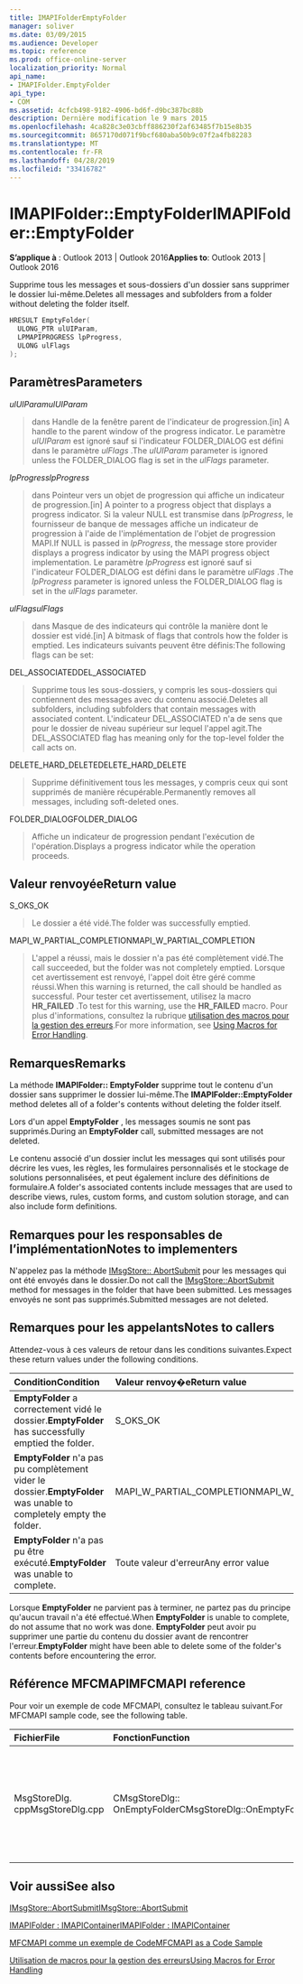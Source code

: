 ```yaml
---
title: IMAPIFolderEmptyFolder
manager: soliver
ms.date: 03/09/2015
ms.audience: Developer
ms.topic: reference
ms.prod: office-online-server
localization_priority: Normal
api_name:
- IMAPIFolder.EmptyFolder
api_type:
- COM
ms.assetid: 4cfcb498-9182-4906-bd6f-d9bc387bc88b
description: Dernière modification le 9 mars 2015
ms.openlocfilehash: 4ca828c3e03cbff886230f2af63485f7b15e8b35
ms.sourcegitcommit: 8657170d071f9bcf680aba50b9c07f2a4fb82283
ms.translationtype: MT
ms.contentlocale: fr-FR
ms.lasthandoff: 04/28/2019
ms.locfileid: "33416782"
---
```

# <a name="imapifolderemptyfolder"></a><span data-ttu-id="f9546-103">IMAPIFolder::EmptyFolder</span><span class="sxs-lookup"><span data-stu-id="f9546-103">IMAPIFolder::EmptyFolder</span></span>

  
  
<span data-ttu-id="f9546-104">**S’applique à** : Outlook 2013 | Outlook 2016</span><span class="sxs-lookup"><span data-stu-id="f9546-104">**Applies to**: Outlook 2013 | Outlook 2016</span></span> 
  
<span data-ttu-id="f9546-105">Supprime tous les messages et sous-dossiers d'un dossier sans supprimer le dossier lui-même.</span><span class="sxs-lookup"><span data-stu-id="f9546-105">Deletes all messages and subfolders from a folder without deleting the folder itself.</span></span>
  
```cpp
HRESULT EmptyFolder(
  ULONG_PTR ulUIParam,
  LPMAPIPROGRESS lpProgress,
  ULONG ulFlags
);
```

## <a name="parameters"></a><span data-ttu-id="f9546-106">Paramètres</span><span class="sxs-lookup"><span data-stu-id="f9546-106">Parameters</span></span>

 <span data-ttu-id="f9546-107">_ulUIParam_</span><span class="sxs-lookup"><span data-stu-id="f9546-107">_ulUIParam_</span></span>
  
> <span data-ttu-id="f9546-108">dans Handle de la fenêtre parent de l'indicateur de progression.</span><span class="sxs-lookup"><span data-stu-id="f9546-108">[in] A handle to the parent window of the progress indicator.</span></span> <span data-ttu-id="f9546-109">Le paramètre _ulUIParam_ est ignoré sauf si l'indicateur FOLDER_DIALOG est défini dans le paramètre _ulFlags_ .</span><span class="sxs-lookup"><span data-stu-id="f9546-109">The  _ulUIParam_ parameter is ignored unless the FOLDER_DIALOG flag is set in the  _ulFlags_ parameter.</span></span> 
    
 <span data-ttu-id="f9546-110">_lpProgress_</span><span class="sxs-lookup"><span data-stu-id="f9546-110">_lpProgress_</span></span>
  
> <span data-ttu-id="f9546-111">dans Pointeur vers un objet de progression qui affiche un indicateur de progression.</span><span class="sxs-lookup"><span data-stu-id="f9546-111">[in] A pointer to a progress object that displays a progress indicator.</span></span> <span data-ttu-id="f9546-112">Si la valeur NULL est transmise dans _lpProgress_, le fournisseur de banque de messages affiche un indicateur de progression à l'aide de l'implémentation de l'objet de progression MAPI.</span><span class="sxs-lookup"><span data-stu-id="f9546-112">If NULL is passed in  _lpProgress_, the message store provider displays a progress indicator by using the MAPI progress object implementation.</span></span> <span data-ttu-id="f9546-113">Le paramètre _lpProgress_ est ignoré sauf si l'indicateur FOLDER_DIALOG est défini dans le paramètre _ulFlags_ .</span><span class="sxs-lookup"><span data-stu-id="f9546-113">The  _lpProgress_ parameter is ignored unless the FOLDER_DIALOG flag is set in the  _ulFlags_ parameter.</span></span> 
    
 <span data-ttu-id="f9546-114">_ulFlags_</span><span class="sxs-lookup"><span data-stu-id="f9546-114">_ulFlags_</span></span>
  
> <span data-ttu-id="f9546-115">dans Masque de des indicateurs qui contrôle la manière dont le dossier est vidé.</span><span class="sxs-lookup"><span data-stu-id="f9546-115">[in] A bitmask of flags that controls how the folder is emptied.</span></span> <span data-ttu-id="f9546-116">Les indicateurs suivants peuvent être définis:</span><span class="sxs-lookup"><span data-stu-id="f9546-116">The following flags can be set:</span></span>
    
<span data-ttu-id="f9546-117">DEL_ASSOCIATED</span><span class="sxs-lookup"><span data-stu-id="f9546-117">DEL_ASSOCIATED</span></span> 
  
> <span data-ttu-id="f9546-118">Supprime tous les sous-dossiers, y compris les sous-dossiers qui contiennent des messages avec du contenu associé.</span><span class="sxs-lookup"><span data-stu-id="f9546-118">Deletes all subfolders, including subfolders that contain messages with associated content.</span></span> <span data-ttu-id="f9546-119">L'indicateur DEL_ASSOCIATED n'a de sens que pour le dossier de niveau supérieur sur lequel l'appel agit.</span><span class="sxs-lookup"><span data-stu-id="f9546-119">The DEL_ASSOCIATED flag has meaning only for the top-level folder the call acts on.</span></span>
    
<span data-ttu-id="f9546-120">DELETE_HARD_DELETE</span><span class="sxs-lookup"><span data-stu-id="f9546-120">DELETE_HARD_DELETE</span></span>
  
> <span data-ttu-id="f9546-121">Supprime définitivement tous les messages, y compris ceux qui sont supprimés de manière récupérable.</span><span class="sxs-lookup"><span data-stu-id="f9546-121">Permanently removes all messages, including soft-deleted ones.</span></span>
    
<span data-ttu-id="f9546-122">FOLDER_DIALOG</span><span class="sxs-lookup"><span data-stu-id="f9546-122">FOLDER_DIALOG</span></span> 
  
> <span data-ttu-id="f9546-123">Affiche un indicateur de progression pendant l'exécution de l'opération.</span><span class="sxs-lookup"><span data-stu-id="f9546-123">Displays a progress indicator while the operation proceeds.</span></span>
    
## <a name="return-value"></a><span data-ttu-id="f9546-124">Valeur renvoyée</span><span class="sxs-lookup"><span data-stu-id="f9546-124">Return value</span></span>

<span data-ttu-id="f9546-125">S_OK</span><span class="sxs-lookup"><span data-stu-id="f9546-125">S_OK</span></span> 
  
> <span data-ttu-id="f9546-126">Le dossier a été vidé.</span><span class="sxs-lookup"><span data-stu-id="f9546-126">The folder was successfully emptied.</span></span>
    
<span data-ttu-id="f9546-127">MAPI_W_PARTIAL_COMPLETION</span><span class="sxs-lookup"><span data-stu-id="f9546-127">MAPI_W_PARTIAL_COMPLETION</span></span> 
  
> <span data-ttu-id="f9546-128">L'appel a réussi, mais le dossier n'a pas été complètement vidé.</span><span class="sxs-lookup"><span data-stu-id="f9546-128">The call succeeded, but the folder was not completely emptied.</span></span> <span data-ttu-id="f9546-129">Lorsque cet avertissement est renvoyé, l'appel doit être géré comme réussi.</span><span class="sxs-lookup"><span data-stu-id="f9546-129">When this warning is returned, the call should be handled as successful.</span></span> <span data-ttu-id="f9546-130">Pour tester cet avertissement, utilisez la macro **HR_FAILED** .</span><span class="sxs-lookup"><span data-stu-id="f9546-130">To test for this warning, use the **HR_FAILED** macro.</span></span> <span data-ttu-id="f9546-131">Pour plus d'informations, consultez la rubrique [utilisation des macros pour la gestion des erreurs](using-macros-for-error-handling.md).</span><span class="sxs-lookup"><span data-stu-id="f9546-131">For more information, see [Using Macros for Error Handling](using-macros-for-error-handling.md).</span></span>
    
## <a name="remarks"></a><span data-ttu-id="f9546-132">Remarques</span><span class="sxs-lookup"><span data-stu-id="f9546-132">Remarks</span></span>

<span data-ttu-id="f9546-133">La méthode **IMAPIFolder:: EmptyFolder** supprime tout le contenu d'un dossier sans supprimer le dossier lui-même.</span><span class="sxs-lookup"><span data-stu-id="f9546-133">The **IMAPIFolder::EmptyFolder** method deletes all of a folder's contents without deleting the folder itself.</span></span> 
  
<span data-ttu-id="f9546-134">Lors d'un appel **EmptyFolder** , les messages soumis ne sont pas supprimés.</span><span class="sxs-lookup"><span data-stu-id="f9546-134">During an **EmptyFolder** call, submitted messages are not deleted.</span></span> 
  
<span data-ttu-id="f9546-135">Le contenu associé d'un dossier inclut les messages qui sont utilisés pour décrire les vues, les règles, les formulaires personnalisés et le stockage de solutions personnalisées, et peut également inclure des définitions de formulaire.</span><span class="sxs-lookup"><span data-stu-id="f9546-135">A folder's associated contents include messages that are used to describe views, rules, custom forms, and custom solution storage, and can also include form definitions.</span></span> 
  
## <a name="notes-to-implementers"></a><span data-ttu-id="f9546-136">Remarques pour les responsables de l’implémentation</span><span class="sxs-lookup"><span data-stu-id="f9546-136">Notes to implementers</span></span>

<span data-ttu-id="f9546-137">N'appelez pas la méthode [IMsgStore:: AbortSubmit](imsgstore-abortsubmit.md) pour les messages qui ont été envoyés dans le dossier.</span><span class="sxs-lookup"><span data-stu-id="f9546-137">Do not call the [IMsgStore::AbortSubmit](imsgstore-abortsubmit.md) method for messages in the folder that have been submitted.</span></span> <span data-ttu-id="f9546-138">Les messages envoyés ne sont pas supprimés.</span><span class="sxs-lookup"><span data-stu-id="f9546-138">Submitted messages are not deleted.</span></span> 
  
## <a name="notes-to-callers"></a><span data-ttu-id="f9546-139">Remarques pour les appelants</span><span class="sxs-lookup"><span data-stu-id="f9546-139">Notes to callers</span></span>

<span data-ttu-id="f9546-140">Attendez-vous à ces valeurs de retour dans les conditions suivantes.</span><span class="sxs-lookup"><span data-stu-id="f9546-140">Expect these return values under the following conditions.</span></span>
  
|<span data-ttu-id="f9546-141">**Condition**</span><span class="sxs-lookup"><span data-stu-id="f9546-141">**Condition**</span></span>|<span data-ttu-id="f9546-142">**Valeur renvoy�e**</span><span class="sxs-lookup"><span data-stu-id="f9546-142">**Return value**</span></span>|
|:-----|:-----|
|<span data-ttu-id="f9546-143">**EmptyFolder** a correctement vidé le dossier.</span><span class="sxs-lookup"><span data-stu-id="f9546-143">**EmptyFolder** has successfully emptied the folder.</span></span>  <br/> |<span data-ttu-id="f9546-144">S_OK</span><span class="sxs-lookup"><span data-stu-id="f9546-144">S_OK</span></span>  <br/> |
|<span data-ttu-id="f9546-145">**EmptyFolder** n'a pas pu complètement vider le dossier.</span><span class="sxs-lookup"><span data-stu-id="f9546-145">**EmptyFolder** was unable to completely empty the folder.</span></span>  <br/> |<span data-ttu-id="f9546-146">MAPI_W_PARTIAL_COMPLETION</span><span class="sxs-lookup"><span data-stu-id="f9546-146">MAPI_W_PARTIAL_COMPLETION</span></span>  <br/> |
|<span data-ttu-id="f9546-147">**EmptyFolder** n'a pas pu être exécuté.</span><span class="sxs-lookup"><span data-stu-id="f9546-147">**EmptyFolder** was unable to complete.</span></span>  <br/> |<span data-ttu-id="f9546-148">Toute valeur d'erreur</span><span class="sxs-lookup"><span data-stu-id="f9546-148">Any error value</span></span>  <br/> |
   
<span data-ttu-id="f9546-149">Lorsque **EmptyFolder** ne parvient pas à terminer, ne partez pas du principe qu'aucun travail n'a été effectué.</span><span class="sxs-lookup"><span data-stu-id="f9546-149">When **EmptyFolder** is unable to complete, do not assume that no work was done.</span></span> <span data-ttu-id="f9546-150">**EmptyFolder** peut avoir pu supprimer une partie du contenu du dossier avant de rencontrer l'erreur.</span><span class="sxs-lookup"><span data-stu-id="f9546-150">**EmptyFolder** might have been able to delete some of the folder's contents before encountering the error.</span></span> 
  
## <a name="mfcmapi-reference"></a><span data-ttu-id="f9546-151">Référence MFCMAPI</span><span class="sxs-lookup"><span data-stu-id="f9546-151">MFCMAPI reference</span></span>

<span data-ttu-id="f9546-152">Pour voir un exemple de code MFCMAPI, consultez le tableau suivant.</span><span class="sxs-lookup"><span data-stu-id="f9546-152">For MFCMAPI sample code, see the following table.</span></span>
  
|<span data-ttu-id="f9546-153">**Fichier**</span><span class="sxs-lookup"><span data-stu-id="f9546-153">**File**</span></span>|<span data-ttu-id="f9546-154">**Fonction**</span><span class="sxs-lookup"><span data-stu-id="f9546-154">**Function**</span></span>|<span data-ttu-id="f9546-155">**Commentaire**</span><span class="sxs-lookup"><span data-stu-id="f9546-155">**Comment**</span></span>|
|:-----|:-----|:-----|
|<span data-ttu-id="f9546-156">MsgStoreDlg. cpp</span><span class="sxs-lookup"><span data-stu-id="f9546-156">MsgStoreDlg.cpp</span></span>  <br/> |<span data-ttu-id="f9546-157">CMsgStoreDlg:: OnEmptyFolder</span><span class="sxs-lookup"><span data-stu-id="f9546-157">CMsgStoreDlg::OnEmptyFolder</span></span>  <br/> |<span data-ttu-id="f9546-158">MFCMAPI utilise la méthode **IMAPIFolder:: EmptyFolder** pour supprimer le contenu du dossier spécifié.</span><span class="sxs-lookup"><span data-stu-id="f9546-158">MFCMAPI uses the **IMAPIFolder::EmptyFolder** method to delete the contents of the specified folder.</span></span>  <br/> |
   
## <a name="see-also"></a><span data-ttu-id="f9546-159">Voir aussi</span><span class="sxs-lookup"><span data-stu-id="f9546-159">See also</span></span>



[<span data-ttu-id="f9546-160">IMsgStore::AbortSubmit</span><span class="sxs-lookup"><span data-stu-id="f9546-160">IMsgStore::AbortSubmit</span></span>](imsgstore-abortsubmit.md)
  
[<span data-ttu-id="f9546-161">IMAPIFolder : IMAPIContainer</span><span class="sxs-lookup"><span data-stu-id="f9546-161">IMAPIFolder : IMAPIContainer</span></span>](imapifolderimapicontainer.md)


[<span data-ttu-id="f9546-162">MFCMAPI comme un exemple de Code</span><span class="sxs-lookup"><span data-stu-id="f9546-162">MFCMAPI as a Code Sample</span></span>](mfcmapi-as-a-code-sample.md)
  
[<span data-ttu-id="f9546-163">Utilisation de macros pour la gestion des erreurs</span><span class="sxs-lookup"><span data-stu-id="f9546-163">Using Macros for Error Handling</span></span>](using-macros-for-error-handling.md)

